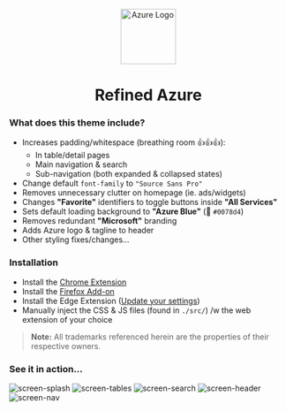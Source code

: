 <p align="center"><img src="https://user-images.githubusercontent.com/459713/61894766-154fc480-aedf-11e9-8709-366969aafee4.png" alt="Azure Logo" width="100px"></p>

<h1 align="center">Refined Azure</h1>

### What does this theme include?

- Increases padding/whitespace  (breathing room 👍👍👍):
  - In table/detail pages
  - Main navigation & search
  - Sub-navigation (both expanded & collapsed states)
- Change default `font-family` to `"Source Sans Pro"`
- Removes unnecessary clutter on homepage (ie. ads/widgets)
- Changes **"Favorite"** identifiers to toggle buttons inside **"All Services"**
- Sets default loading background to **"Azure Blue"** (💙 `#0078d4`)
- Removes redundant **"Microsoft"** branding
- Adds Azure logo & tagline to header
- Other styling fixes/changes...

### Installation
- Install the [Chrome Extension](https://chrome.google.com/webstore/detail/lnlpbocclenkbodommljgkegehadjocp/publish-review?hl=en)
- Install the [Firefox Add-on](https://addons.mozilla.org/en-CA/firefox/addon/refined-azure/)
- Install the Edge Extension ([Update your settings](https://pureinfotech.com/install-chrome-extension-chromium-edge/))
- Manually inject the CSS & JS files (found in `./src/`) /w the web extension of your choice

> **Note:** All trademarks referenced herein are the properties of their respective owners.

### See it in action...

![screen-splash](https://user-images.githubusercontent.com/459713/61894487-880c7000-aede-11e9-9a45-5c5046c716db.jpg)
![screen-tables](https://user-images.githubusercontent.com/459713/61894486-8773d980-aede-11e9-9b81-cc9e60883455.jpg)
![screen-search](https://user-images.githubusercontent.com/459713/61894488-880c7000-aede-11e9-907c-0b435f90ace2.jpg)
![screen-header](https://user-images.githubusercontent.com/459713/61894490-880c7000-aede-11e9-9625-1e0d61646df6.jpg)
![screen-nav](https://user-images.githubusercontent.com/459713/61894489-880c7000-aede-11e9-8a50-2352f1cf1174.jpg)
